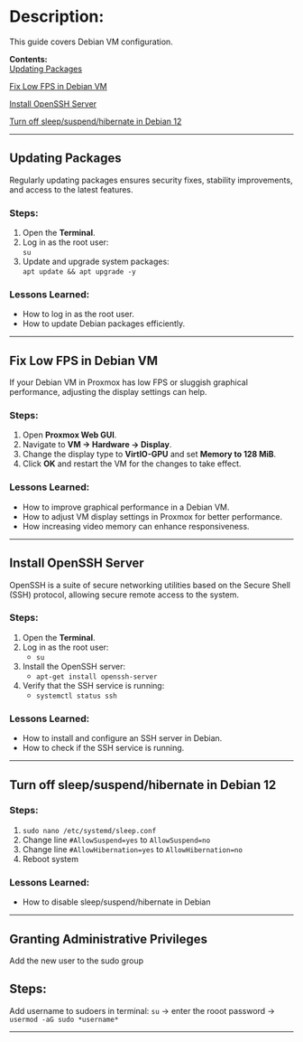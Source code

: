 # Description:  
This guide covers Debian VM configuration.

**Contents:**  
[Updating Packages](https://github.com/sapan322/Raman-Cybersecurity-Portfolio/blob/main/Installation%20Configuration%20%20Guides/Debian%20(Proxmox%20VM)/Configuration.md#updating-packages)  

[Fix Low FPS in Debian VM](https://github.com/sapan322/Raman-Cybersecurity-Portfolio/blob/main/Installation%20Configuration%20%20Guides/Debian%20(Proxmox%20VM)/Configuration.md#fix-low-fps-in-debian-vm)

[Install OpenSSH Server](https://github.com/sapan322/Raman-Cybersecurity-Portfolio/blob/main/Installation%20Configuration%20%20Guides/Debian%20(Proxmox%20VM)/Configuration.md#install-openssh-server)

[Turn off sleep/suspend/hibernate in Debian 12](https://github.com/sapan322/Raman-Cybersecurity-Portfolio/blob/main/Installation%20Configuration%20%20Guides/Debian%20(Proxmox%20VM)/Configuration.md#turn-off-sleepsuspendhibernate-in-debian-12)

---

## Updating Packages  

Regularly updating packages ensures security fixes, stability improvements, and access to the latest features.  

### Steps:  

1. Open the **Terminal**.  
2. Log in as the root user:  
       `su`  
3. Update and upgrade system packages:  
       `apt update && apt upgrade -y`  

### Lessons Learned:  
- How to log in as the root user.  
- How to update Debian packages efficiently.  

---


## Fix Low FPS in Debian VM  

If your Debian VM in Proxmox has low FPS or sluggish graphical performance, adjusting the display settings can help.  

### Steps:  

1. Open **Proxmox Web GUI**.  
2. Navigate to **VM → Hardware → Display**.  
3. Change the display type to **VirtIO-GPU** and set **Memory to 128 MiB**.  
4. Click **OK** and restart the VM for the changes to take effect.  

### Lessons Learned:  
- How to improve graphical performance in a Debian VM.  
- How to adjust VM display settings in Proxmox for better performance.  
- How increasing video memory can enhance responsiveness.

---

## Install OpenSSH Server  

OpenSSH is a suite of secure networking utilities based on the Secure Shell (SSH) protocol, allowing secure remote access to the system.  

### Steps:  

1. Open the **Terminal**.  
2. Log in as the root user:  
   - `su`  
3. Install the OpenSSH server:  
   - `apt-get install openssh-server`  
4. Verify that the SSH service is running:  
   - `systemctl status ssh`  

### Lessons Learned:  
- How to install and configure an SSH server in Debian.  
- How to check if the SSH service is running.  

---

## Turn off sleep/suspend/hibernate in Debian 12

### Steps:  
1. `sudo nano /etc/systemd/sleep.conf`
2. Change line `#AllowSuspend=yes` to `AllowSuspend=no`
3. Change line `#AllowHibernation=yes` to `AllowHibernation=no`
4. Reboot system
 
### Lessons Learned:  
- How to disable sleep/suspend/hibernate in Debian

---

## Granting Administrative Privileges

Add the new user to the sudo group

## Steps:
Add username to sudoers in terminal: `su` -> enter the rooot password -> `usermod -aG sudo *username*`

---
